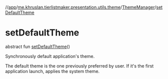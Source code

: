 //[app](../../../index.md)/[me.khruslan.tierlistmaker.presentation.utils.theme](../index.md)/[ThemeManager](index.md)/[setDefaultTheme](set-default-theme.md)

# setDefaultTheme

abstract fun [setDefaultTheme](set-default-theme.md)()

Synchronously default application's theme.

The default theme is the one previously preferred by user. If it's the first application launch, applies the system theme.
